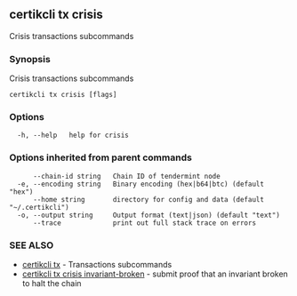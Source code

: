 ## certikcli tx crisis

Crisis transactions subcommands

### Synopsis

Crisis transactions subcommands

```
certikcli tx crisis [flags]
```

### Options

```
  -h, --help   help for crisis
```

### Options inherited from parent commands

```
      --chain-id string   Chain ID of tendermint node
  -e, --encoding string   Binary encoding (hex|b64|btc) (default "hex")
      --home string       directory for config and data (default "~/.certikcli")
  -o, --output string     Output format (text|json) (default "text")
      --trace             print out full stack trace on errors
```

### SEE ALSO

* [certikcli tx](certikcli_tx.md)	 - Transactions subcommands
* [certikcli tx crisis invariant-broken](certikcli_tx_crisis_invariant-broken.md)	 - submit proof that an invariant broken to halt the chain


